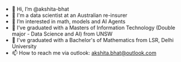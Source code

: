 - 👋 Hi, I’m @akshita-bhat
- 👀 I'm a data scientist at an Australian re-insurer 
- 👀 I’m interested in math, models and AI Agents
- 🌱 I’ve graduated with a Masters of Information Technology (Double major - Data Science and AI) from UNSW 
- 🌱 I've graduated with a Bachelor's of Mathematics from LSR, Delhi University
- 📫 How to reach me via outlook: akshita.bhat@outlook.com 

<!---
akshita-bhat/akshita-bhat is a ✨ special ✨ repository because its `README.md` (this file) appears on your GitHub profile.
You can click the Preview link to take a look at your changes.
--->
